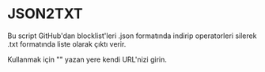 # JSON2TXT

Bu script GitHub'dan blocklist'leri .json formatında indirip operatorleri silerek .txt formatında liste olarak çıktı verir.

Kullanmak için "<URL>" yazan yere kendi URL'nizi girin.
